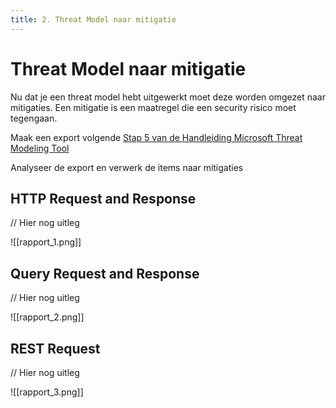 ```yaml
---
title: 2. Threat Model naar mitigatie
---
```

# Threat Model naar mitigatie
Nu dat je een threat model hebt uitgewerkt moet deze worden omgezet naar mitigaties. Een mitigatie is een maatregel die een security risico moet tegengaan.

Maak een export volgende [Stap 5 van de Handleiding Microsoft Threat Modeling Tool](https://learn.microsoft.com/en-us/azure/security/develop/threat-modeling-tool)

Analyseer de export en verwerk de items naar mitigaties
## HTTP Request and Response
// Hier nog uitleg

![[rapport_1.png]]

## Query Request and Response
// Hier nog uitleg

![[rapport_2.png]]

## REST Request
// Hier nog uitleg

![[rapport_3.png]]